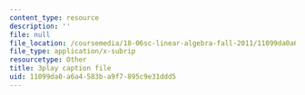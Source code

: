 ```yaml
---
content_type: resource
description: ''
file: null
file_location: /coursemedia/18-06sc-linear-algebra-fall-2011/11099da0a6a4583ba9f7895c9e31ddd5_5IGTFgPqlkw.vtt
file_type: application/x-subrip
resourcetype: Other
title: 3play caption file
uid: 11099da0-a6a4-583b-a9f7-895c9e31ddd5
---
```

